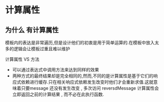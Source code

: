 # 计算属性

## 为什么 有计算属性

模板内的表达是非常遍历,但是设计他们的初衷是用于简单运算的.在模板中放入太多的逻辑会让模板过重且难以维护

计算属性 VS  方法

-  可以通过表达式中调用方法来达到同样的效果
- 两种方式的最终结果却是完全相同的,然而,不同的是计算属性是基于它们的响应式依赖进行缓存.只在相关响应式依赖发生改变时他们才会重新求值.这就意味着只要message 还没有发生改变 , 多次访问 reversdMessage 计算属性会立即返回之前的计算结果 , 而不必在此执行函数.